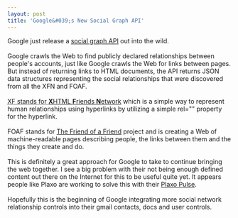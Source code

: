 ```yaml
---
layout: post
title: 'Google&#039;s New Social Graph API'
---
```

Google just release a <a href="http://google-code-updates.blogspot.com/2008/02/urls-are-people-too.html">social graph API</a> out into the wild. <br /><br />Google crawls the Web to find publicly declared relationships between people's accounts, just like Google crawls the Web for links between pages. But instead of returning links to HTML documents, the API returns JSON data structures representing the social relationships that were discovered from all the XFN and FOAF.<br /><br /><abbr title="XHTML Friends Network">XF stands for </abbr><a href="http://gmpg.org/xfn/"><strong>X</strong>HTML <strong>F</strong>riends <strong>N</strong>etwork</a> which is a simple way to represent human relationships using hyperlinks by utilizing a simple rel="" property for the hyperlink.<br /><br />FOAF stands for <a href="http://www.foaf-project.org/">The Friend of a Friend</a> project and is creating a Web of machine-readable pages describing people, the links between them and the things they create and do.<br /><br />This is definitely a great approach for Google to take to continue bringing the web together.  I see a big problem with their not being enough defined content out there on the Internet for this to be useful quite yet.  It appears people like Plaxo are working to solve this with their <a href="http://www.plaxo.com/">Plaxo Pulse</a>.<br /><br />Hopefully this is the beginning of Google integrating more social network relationship controls into their gmail contacts, docs and user controls.